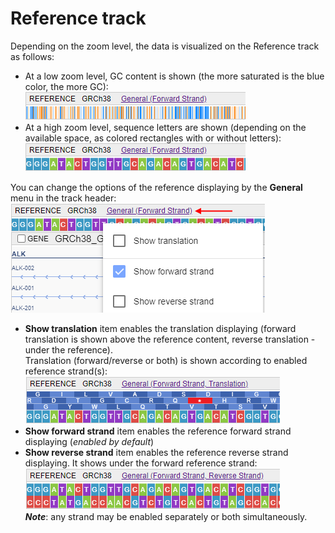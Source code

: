 # Reference track

Depending on the zoom level, the data is visualized on the Reference track as follows:

- At a low zoom level, GC content is shown (the more saturated is the blue color, the more GC):  
    ![NGB GUI](images/tracks-reference-1.png)
- At a high zoom level, sequence letters are shown (depending on the available space, as colored rectangles with or without letters):  
    ![NGB GUI](images/tracks-reference-2.png)

You can change the options of the reference displaying by the **General** menu in the track header:  
    ![NGB GUI](images/tracks-reference-3.png)  

- **Show translation** item enables the translation displaying (forward translation is shown above the reference content, reverse translation - under the reference).  
Translation (forward/reverse or both) is shown according to enabled reference strand(s):  
    ![NGB GUI](images/tracks-reference-4.png)
- **Show forward strand** item enables the reference forward strand displaying (_enabled by default_)
- **Show reverse strand** item enables the reference reverse strand displaying. It shows under the forward reference strand:  
    ![NGB GUI](images/tracks-reference-5.png)  
    **_Note_**: any strand may be enabled separately or both simultaneously.
